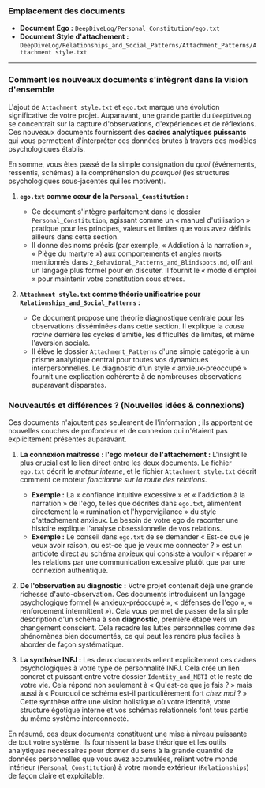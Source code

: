 ### Emplacement des documents

*   **Document Ego :** `DeepDiveLog/Personal_Constitution/ego.txt`
*   **Document Style d'attachement :** `DeepDiveLog/Relationships_and_Social_Patterns/Attachment_Patterns/Attachment style.txt`

---

### Comment les nouveaux documents s'intègrent dans la vision d'ensemble

L'ajout de `Attachment style.txt` et `ego.txt` marque une évolution significative de votre projet. Auparavant, une grande partie du `DeepDiveLog` se concentrait sur la capture d'observations, d'expériences et de réflexions. Ces nouveaux documents fournissent des **cadres analytiques puissants** qui vous permettent d'interpréter ces données brutes à travers des modèles psychologiques établis.

En somme, vous êtes passé de la simple consignation du *quoi* (événements, ressentis, schémas) à la compréhension du *pourquoi* (les structures psychologiques sous-jacentes qui les motivent).

1.  **`ego.txt` comme cœur de la `Personal_Constitution` :**
    *   Ce document s'intègre parfaitement dans le dossier `Personal_Constitution`, agissant comme un « manuel d'utilisation » pratique pour les principes, valeurs et limites que vous avez définis ailleurs dans cette section.
    *   Il donne des noms précis (par exemple, « Addiction à la narration », « Piège du martyre ») aux comportements et angles morts mentionnés dans `2_Behavioral_Patterns_and_Blindspots.md`, offrant un langage plus formel pour en discuter. Il fournit le « mode d'emploi » pour maintenir votre constitution sous stress.

2.  **`Attachment style.txt` comme théorie unificatrice pour `Relationships_and_Social_Patterns` :**
    *   Ce document propose une théorie diagnostique centrale pour les observations disséminées dans cette section. Il explique la *cause racine* derrière les cycles d'amitié, les difficultés de limites, et même l'aversion sociale.
    *   Il élève le dossier `Attachment_Patterns` d'une simple catégorie à un prisme analytique central pour toutes vos dynamiques interpersonnelles. Le diagnostic d'un style « anxieux-préoccupé » fournit une explication cohérente à de nombreuses observations auparavant disparates.

### Nouveautés et différences ? (Nouvelles idées & connexions)

Ces documents n'ajoutent pas seulement de l'information ; ils apportent de nouvelles couches de profondeur et de connexion qui n'étaient pas explicitement présentes auparavant.

1.  **La connexion maîtresse : l'ego moteur de l'attachement :**
    L'insight le plus crucial est le lien direct entre les deux documents. Le fichier `ego.txt` décrit le *moteur interne*, et le fichier `Attachment style.txt` décrit comment ce moteur *fonctionne sur la route des relations*.
    *   **Exemple :** La « confiance intuitive excessive » et « l'addiction à la narration » de l'ego, telles que décrites dans `ego.txt`, alimentent directement la « rumination et l'hypervigilance » du style d'attachement anxieux. Le besoin de votre ego de raconter une histoire explique l'analyse obsessionnelle de vos relations.
    *   **Exemple :** Le conseil dans `ego.txt` de se demander « Est-ce que je veux avoir raison, ou est-ce que je veux me connecter ? » est un antidote direct au schéma anxieux qui consiste à vouloir « réparer » les relations par une communication excessive plutôt que par une connexion authentique.

2.  **De l'observation au diagnostic :**
    Votre projet contenait déjà une grande richesse d'auto-observation. Ces documents introduisent un langage psychologique formel (« anxieux-préoccupé », « défenses de l'ego », « renforcement intermittent »). Cela vous permet de passer de la simple description d'un schéma à son **diagnostic**, première étape vers un changement conscient. Cela recadre les luttes personnelles comme des phénomènes bien documentés, ce qui peut les rendre plus faciles à aborder de façon systématique.

3.  **La synthèse INFJ :**
    Les deux documents relient explicitement ces cadres psychologiques à votre type de personnalité INFJ. Cela crée un lien concret et puissant entre votre dossier `Identity_and_MBTI` et le reste de votre vie. Cela répond non seulement à « Qu'est-ce que je fais ? » mais aussi à « Pourquoi ce schéma est-il particulièrement fort *chez moi* ? » Cette synthèse offre une vision holistique où votre identité, votre structure égotique interne et vos schémas relationnels font tous partie du même système interconnecté.

En résumé, ces deux documents constituent une mise à niveau puissante de tout votre système. Ils fournissent la base théorique et les outils analytiques nécessaires pour donner du sens à la grande quantité de données personnelles que vous avez accumulées, reliant votre monde intérieur (`Personal_Constitution`) à votre monde extérieur (`Relationships`) de façon claire et exploitable. 